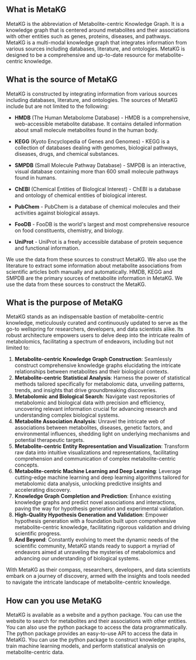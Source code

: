 
## What is MetaKG

MetaKG is the abbreviation of Metabolite-centric Knowledge Graph. It is a knowledge graph that is centered around metabolites and their associations with other entities such as genes, proteins, diseases, and pathways. MetaKG is a multi-modal knowledge graph that integrates information from various sources including databases, literature, and ontologies. MetaKG is designed to be a comprehensive and up-to-date resource for metabolite-centric knowledge.

## What is the source of MetaKG

MetaKG is constructed by integrating information from various sources including databases, literature, and ontologies. The sources of MetaKG include but are not limited to the following:
- **HMDB** (The Human Metabolome Database) - HMDB is a comprehensive, web-accessible metabolite database. It contains detailed information about small molecule metabolites found in the human body.
  
- **KEGG** (Kyoto Encyclopedia of Genes and Genomes) - KEGG is a collection of databases dealing with genomes, biological pathways, diseases, drugs, and chemical substances.
  
- **SMPDB** (Small Molecule Pathway Database) - SMPDB is an interactive, visual database containing more than 600 small molecule pathways found in humans.
  
- **ChEBI** (Chemical Entities of Biological Interest) - ChEBI is a database and ontology of chemical entities of biological interest.
  
- **PubChem** - PubChem is a database of chemical molecules and their activities against biological assays.
  
- **FooDB** - FooDB is the world's largest and most comprehensive resource on food constituents, chemistry, and biology.
  
- **UniProt** - UniProt is a freely accessible database of protein sequence and functional information.

We use the data from these sources to construct MetaKG. We also use the literature to extract some information about metabolite associations from scientific articles both manually and automatically. HMDB, KEGG and SMPDB are the primary sources of metabolite information in MetaKG. We use the data from these sources to construct the MetaKG.

## What is the purpose of MetaKG

MetaKG stands as an indispensable bastion of metabolite-centric knowledge, meticulously curated and continuously updated to serve as the go-to wellspring for researchers, developers, and data scientists alike. Its robust architecture empowers users to delve deep into the intricate realm of metabolomics, facilitating a spectrum of endeavors, including but not limited to:

1. **Metabolite-centric Knowledge Graph Construction**: Seamlessly construct comprehensive knowledge graphs elucidating the intricate relationships between metabolites and their biological contexts.
2. **Metabolite-centric Statistical Analysis**: Harness the power of statistical methods tailored specifically for metabolomic data, unveiling patterns, trends, and insights that drive groundbreaking discoveries.
3. **Metabolomic and Biological Search**: Navigate vast repositories of metabolomic and biological data with precision and efficiency, uncovering relevant information crucial for advancing research and understanding complex biological systems.
4. **Metabolite Association Analysis**: Unravel the intricate web of associations between metabolites, diseases, genetic factors, and environmental influences, shedding light on underlying mechanisms and potential therapeutic targets.
5. **Metabolite-centric Entity Representation and Visualization**: Transform raw data into intuitive visualizations and representations, facilitating comprehension and communication of complex metabolite-centric concepts.
6. **Metabolite-centric Machine Learning and Deep Learning**: Leverage cutting-edge machine learning and deep learning algorithms tailored for metabolomic data analysis, unlocking predictive insights and accelerating discovery.
7. **Knowledge Graph Completion and Prediction**: Enhance existing knowledge graphs and predict novel associations and interactions, paving the way for hypothesis generation and experimental validation.
8. **High-Quality Hypothesis Generation and Validation**: Empower hypothesis generation with a foundation built upon comprehensive metabolite-centric knowledge, facilitating rigorous validation and driving scientific progress.
9. **And Beyond**: Constantly evolving to meet the dynamic needs of the scientific community, MetaKG stands ready to support a myriad of endeavors aimed at unraveling the mysteries of metabolomics and advancing our understanding of biological systems.

With MetaKG as their compass, researchers, developers, and data scientists embark on a journey of discovery, armed with the insights and tools needed to navigate the intricate landscape of metabolite-centric knowledge.

## How can you use MetaKG

MetaKG is available as a website and a python package. You can use the website to search for metabolites and their associations with other entities. You can also use the python package to access the data programmatically. The python package provides an easy-to-use API to access the data in MetaKG. You can use the python package to construct knowledge graphs, train machine learning models, and perform statistical analysis on metabolite-centric data.